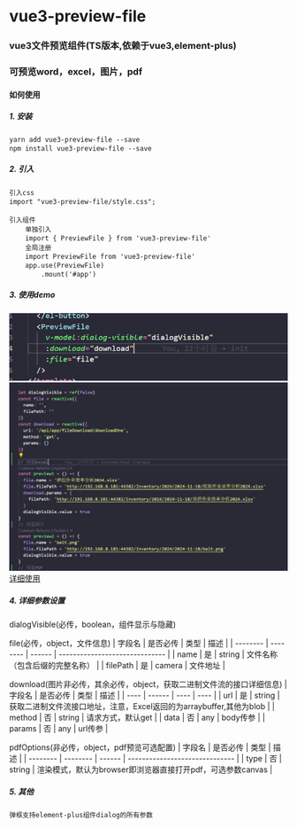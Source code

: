 vue3-preview-file
================
### vue3文件预览组件(TS版本,依赖于vue3,element-plus)
### 可预览word，excel，图片，pdf
#### 如何使用
##### 1. 安装
    yarn add vue3-preview-file --save
    npm install vue3-preview-file --save
##### 2. 引入    
    引入css   
    import "vue3-preview-file/style.css";    

    引入组件   
        单独引入    
        import { PreviewFile } from 'vue3-preview-file'   
        全局注册
        import PreviewFile from 'vue3-preview-file'    
        app.use(PreviewFile)
            .mount('#app')
##### 3. 使用demo     
![demo1](https://github.com/ZhangChuan01/vue3-preview-file/blob/main/demo1.png)
![demo2](https://github.com/ZhangChuan01/vue3-preview-file/blob/main/demo2.png)
[详细使用](https://github.com/ZhangChuan01/vue3-preview-file/blob/main/src/App.vue)
##### 4. 详细参数设置        
dialogVisible(必传，boolean，组件显示与隐藏)    

file(必传，object，文件信息)
| 字段名   | 是否必传 | 类型   | 描述                           |
| -------- | -------- | ------ | ------------------------------ |
| name     | 是       | string | 文件名称（包含后缀的完整名称） |
| filePath | 是       | camera | 文件地址                       |

download(图片非必传，其余必传，object，获取二进制文件流的接口详细信息)
|  字段名  | 是否必传 | 类型 | 描述  |
|  ----  |  ------  |  ----  | ----  |
| url | 是 | string | 获取二进制文件流接口地址，注意，Excel返回的为arraybuffer,其他为blob |
| method | 否 | string | 请求方式，默认get |
| data | 否 | any | body传参 |
| params | 否 | any | url传参 |

pdfOptions(非必传，object，pdf预览可选配置)
| 字段名   | 是否必传 | 类型   | 描述                           |
| -------- | -------- | ------ | ------------------------------ |
| type     | 否       | string | 渲染模式，默认为browser即浏览器直接打开pdf，可选参数canvas |
##### 5. 其他   
    弹框支持element-plus组件dialog的所有参数